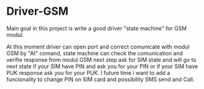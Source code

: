 # Driver-GSM

Main goal in this project is write a good driver "state machine" for GSM modul.

At this moment driver can open port and correct comunicate with modul GSM by "At" comand,
state machine can check the comunication and verifie response from modul GSM
next step ask for SIM state and will go to next state if your SIM have PIN and ask you for your PIN
or if your SIM have PUK response ask you for your PUK. I future time i want to add a funcionality to change PIN on SIM 
card and possibility SMS send and Call.  

